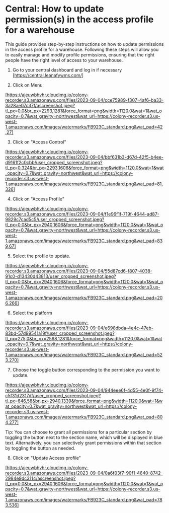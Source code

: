 # Central: How to update permission(s) in the access profile for a warehouse

This guide provides step-by-step instructions on how to update permissions in the access profile for a warehouse. Following these steps will allow you to easily manage and modify profile permissions, ensuring that the right people have the right level of access to your warehouse.

1. Go to your central dashboard and log in if necessary [https://central.leanafywms.com/]


2. Click on Menu

[https://ajeuwbhvhr.cloudimg.io/colony-recorder.s3.amazonaws.com/files/2023-09-04/cce75989-f307-4af6-ba33-3a28ae07c37f/ascreenshot.jpeg?tl_px=0,0&br_px=2293,1281&force_format=png&width=1120.0&wat=1&wat_opacity=0.7&wat_gravity=northwest&wat_url=https://colony-recorder.s3.us-west-1.amazonaws.com/images/watermarks/FB923C_standard.png&wat_pad=42,27]


3. Click on "Access Control"

[https://ajeuwbhvhr.cloudimg.io/colony-recorder.s3.amazonaws.com/files/2023-09-04/bbf631b3-d67d-42f5-b4ee-d9161f2c0cbb/user_cropped_screenshot.jpeg?tl_px=0,324&br_px=2293,1606&force_format=png&width=1120.0&wat=1&wat_opacity=0.7&wat_gravity=northwest&wat_url=https://colony-recorder.s3.us-west-1.amazonaws.com/images/watermarks/FB923C_standard.png&wat_pad=81,326]


4. Click on "Access Profile"

[https://ajeuwbhvhr.cloudimg.io/colony-recorder.s3.amazonaws.com/files/2023-09-04/f1e96f1f-719f-4644-ad87-9829c7cad5c5/user_cropped_screenshot.jpeg?tl_px=0,0&br_px=2940,1606&force_format=png&width=1120.0&wat=1&wat_opacity=0.7&wat_gravity=northwest&wat_url=https://colony-recorder.s3.us-west-1.amazonaws.com/images/watermarks/FB923C_standard.png&wat_pad=839,67]


5. Select the profile to update.

[https://ajeuwbhvhr.cloudimg.io/colony-recorder.s3.amazonaws.com/files/2023-09-04/55d87cd6-f807-4038-91c0-d13430d43813/user_cropped_screenshot.jpeg?tl_px=0,0&br_px=2940,1606&force_format=png&width=1120.0&wat=1&wat_opacity=0.7&wat_gravity=northwest&wat_url=https://colony-recorder.s3.us-west-1.amazonaws.com/images/watermarks/FB923C_standard.png&wat_pad=206,266]


6. Select the platform

[https://ajeuwbhvhr.cloudimg.io/colony-recorder.s3.amazonaws.com/files/2023-09-04/e698dbda-4e4c-47eb-83bd-57d99541a19f/user_cropped_screenshot.jpeg?tl_px=275,0&br_px=2568,1281&force_format=png&width=1120.0&wat=1&wat_opacity=0.7&wat_gravity=northwest&wat_url=https://colony-recorder.s3.us-west-1.amazonaws.com/images/watermarks/FB923C_standard.png&wat_pad=523,270]


7. Choose the toggle button corresponding to the permission you want to update.

[https://ajeuwbhvhr.cloudimg.io/colony-recorder.s3.amazonaws.com/files/2023-09-04/944eee6f-4d55-4e0f-9f74-c5f31d2317df/user_cropped_screenshot.jpeg?tl_px=646,58&br_px=2940,1339&force_format=png&width=1120.0&wat=1&wat_opacity=0.7&wat_gravity=northwest&wat_url=https://colony-recorder.s3.us-west-1.amazonaws.com/images/watermarks/FB923C_standard.png&wat_pad=804,277]


Tip: You can choose to grant all permissions for a particular section by toggling the button next to the section name, which will be displayed in blue text. Alternatively, you can selectively grant permissions within that section by toggling the button as needed.


8. Click on "Update Access profile"

[https://ajeuwbhvhr.cloudimg.io/colony-recorder.s3.amazonaws.com/files/2023-09-04/0a6f03f7-90f1-4640-8742-2984e9dc3114/ascreenshot.jpeg?tl_px=0,0&br_px=2940,1606&force_format=png&width=1120.0&wat=1&wat_opacity=0.7&wat_gravity=northwest&wat_url=https://colony-recorder.s3.us-west-1.amazonaws.com/images/watermarks/FB923C_standard.png&wat_pad=783,536]